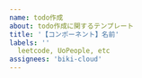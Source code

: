 ```yaml
---
name: todo作成
about: todo作成に関するテンプレート
title: '【コンポーネント】名前'
labels: ''
  leetcode, UoPeople, etc
assignees: 'biki-cloud'
---
```


